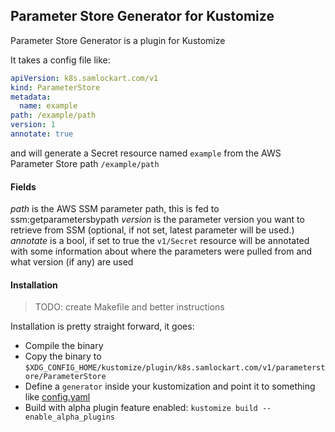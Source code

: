 ## Parameter Store Generator for Kustomize

Parameter Store Generator is a plugin for Kustomize

It takes a config file like:
```yaml
apiVersion: k8s.samlockart.com/v1
kind: ParameterStore
metadata:
  name: example
path: /example/path
version: 1
annotate: true
```

and will generate a Secret resource named `example` from the AWS Parameter Store path  `/example/path`

#### Fields

*path* is the AWS SSM parameter path, this is fed to ssm:getparametersbypath
*version* is the parameter version you want to retrieve from SSM (optional, if not set, latest parameter will be used.)
*annotate* is a bool, if set to true the `v1/Secret` resource will be annotated with some information about where the parameters were pulled from and what version (if any) are used


#### Installation

> TODO: create Makefile and better instructions

Installation is pretty straight forward, it goes:

* Compile the binary
* Copy the binary to `$XDG_CONFIG_HOME/kustomize/plugin/k8s.samlockart.com/v1/parameterstore/ParameterStore`
* Define a `generator` inside your kustomization and point it to something like [config.yaml](./config.yaml)
* Build with alpha plugin feature enabled: `kustomize build --enable_alpha_plugins`
